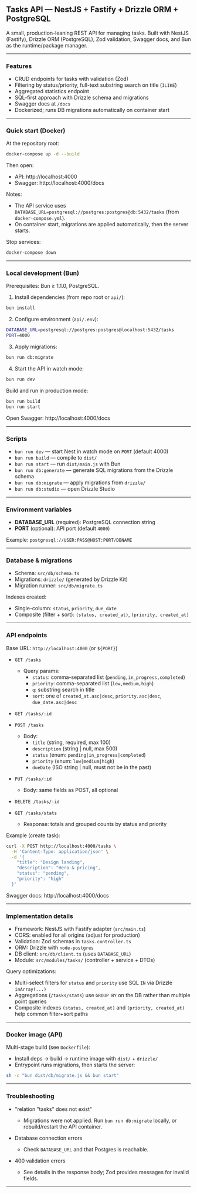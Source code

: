 ## Tasks API — NestJS + Fastify + Drizzle ORM + PostgreSQL

A small, production-leaning REST API for managing tasks. Built with NestJS (Fastify), Drizzle ORM (PostgreSQL), Zod validation, Swagger docs, and Bun as the runtime/package manager.

---

### Features

- CRUD endpoints for tasks with validation (Zod)
- Filtering by status/priority, full-text substring search on title (`ILIKE`)
- Aggregated statistics endpoint
- SQL-first approach with Drizzle schema and migrations
- Swagger docs at `/docs`
- Dockerized; runs DB migrations automatically on container start

---

### Quick start (Docker)

At the repository root:

```bash
docker-compose up -d --build
```

Then open:

- API: http://localhost:4000
- Swagger: http://localhost:4000/docs

Notes:

- The API service uses `DATABASE_URL=postgresql://postgres:postgres@db:5432/tasks` (from `docker-compose.yml`).
- On container start, migrations are applied automatically, then the server starts.

Stop services:

```bash
docker-compose down
```

---

### Local development (Bun)

Prerequisites: Bun ≥ 1.1.0, PostgreSQL.

1) Install dependencies (from repo root or `api/`):

```bash
bun install
```

2) Configure environment (`api/.env`):

```bash
DATABASE_URL=postgresql://postgres:postgres@localhost:5432/tasks
PORT=4000
```

3) Apply migrations:

```bash
bun run db:migrate
```

4) Start the API in watch mode:

```bash
bun run dev
```

Build and run in production mode:

```bash
bun run build
bun run start
```

Open Swagger: http://localhost:4000/docs

---

### Scripts

- `bun run dev` — start Nest in watch mode on `PORT` (default 4000)
- `bun run build` — compile to `dist/`
- `bun run start` — run `dist/main.js` with Bun
- `bun run db:generate` — generate SQL migrations from the Drizzle schema
- `bun run db:migrate` — apply migrations from `drizzle/`
- `bun run db:studio` — open Drizzle Studio

---

### Environment variables

- **DATABASE_URL** (required): PostgreSQL connection string
- **PORT** (optional): API port (default `4000`)

Example: `postgresql://USER:PASS@HOST:PORT/DBNAME`

---

### Database & migrations

- Schema: `src/db/schema.ts`
- Migrations: `drizzle/` (generated by Drizzle Kit)
- Migration runner: `src/db/migrate.ts`

Indexes created:

- Single-column: `status`, `priority`, `due_date`
- Composite (filter + sort): `(status, created_at)`, `(priority, created_at)`

---

### API endpoints

Base URL: `http://localhost:4000` (or `${PORT}`)

- `GET /tasks`
  - Query params:
    - `status`: comma-separated list (`pending,in_progress,completed`)
    - `priority`: comma-separated list (`low,medium,high`)
    - `q`: substring search in title
    - `sort`: one of `created_at.asc|desc`, `priority.asc|desc`, `due_date.asc|desc`

- `GET /tasks/:id`

- `POST /tasks`
  - Body:
    - `title` (string, required, max 100)
    - `description` (string | null, max 500)
    - `status` (enum: `pending|in_progress|completed`)
    - `priority` (enum: `low|medium|high`)
    - `dueDate` (ISO string | null, must not be in the past)

- `PUT /tasks/:id`
  - Body: same fields as POST, all optional

- `DELETE /tasks/:id`

- `GET /tasks/stats`
  - Response: totals and grouped counts by status and priority

Example (create task):

```bash
curl -X POST http://localhost:4000/tasks \
  -H 'Content-Type: application/json' \
  -d '{
    "title": "Design landing",
    "description": "Hero & pricing",
    "status": "pending",
    "priority": "high"
  }'
```

Swagger docs: http://localhost:4000/docs

---

### Implementation details

- Framework: NestJS with Fastify adapter (`src/main.ts`)
- CORS: enabled for all origins (adjust for production)
- Validation: Zod schemas in `tasks.controller.ts`
- ORM: Drizzle with `node-postgres`
- DB client: `src/db/client.ts` (uses `DATABASE_URL`)
- Module: `src/modules/tasks/` (controller + service + DTOs)

Query optimizations:

- Multi-select filters for `status` and `priority` use SQL `IN` via Drizzle `inArray(...)`
- Aggregations (`/tasks/stats`) use `GROUP BY` on the DB rather than multiple point queries
- Composite indexes `(status, created_at)` and `(priority, created_at)` help common filter+sort paths

---

### Docker image (API)

Multi-stage build (see `Dockerfile`):

- Install deps → build → runtime image with `dist/` + `drizzle/`
- Entrypoint runs migrations, then starts the server:

```bash
sh -c "bun dist/db/migrate.js && bun start"
```

---

### Troubleshooting

- "relation \"tasks\" does not exist"
  - Migrations were not applied. Run `bun run db:migrate` locally, or rebuild/restart the API container.

- Database connection errors
  - Check `DATABASE_URL` and that Postgres is reachable.

- 400 validation errors
  - See details in the response body; Zod provides messages for invalid fields.

---
